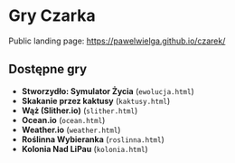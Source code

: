 # Gry Czarka

Public landing page: <https://pawelwielga.github.io/czarek/>

## Dostępne gry
- **Stworzydło: Symulator Życia** (`ewolucja.html`)
- **Skakanie przez kaktusy** (`kaktusy.html`)
- **Wąż (Slither.io)** (`slither.html`)
- **Ocean.io** (`ocean.html`)
- **Weather.io** (`weather.html`)
- **Roślinna Wybieranka** (`roslinna.html`)
- **Kolonia Nad LiPau** (`kolonia.html`)
